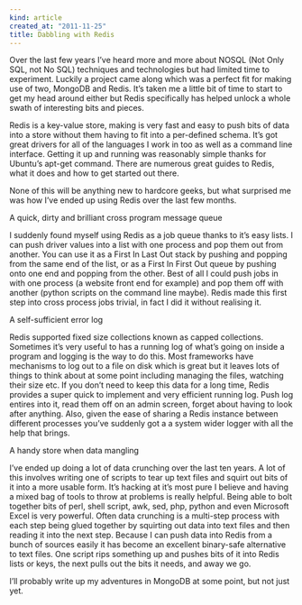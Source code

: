 ```yaml
---
kind: article
created_at: "2011-11-25"
title: Dabbling with Redis
---
```

Over the last few years I’ve heard more and more about NOSQL (Not Only SQL, not No SQL) techniques and technologies but had limited time to experiment.  Luckily a project came along which was a perfect fit for making use of two, MongoDB and Redis. It’s taken me a little bit of time to start to get my head around either but Redis specifically has helped unlock a whole swath of interesting bits and pieces.

Redis is a key-value store, making is very fast and easy to push bits of data into a store without them having to fit into a per-defined schema.  It’s got great drivers for all of the languages I work in too as well as a command line interface.  Getting it up and running was reasonably simple thanks for Ubuntu’s apt-get command.  There are numerous great guides to Redis, what it does and how to get  started out there.

None of this will be anything new to hardcore geeks, but what surprised me was how I’ve ended up using Redis over the last few months.

A quick, dirty and brilliant cross program message queue

I suddenly found myself using Redis as a job queue thanks to it’s easy lists.  I can push driver values into a list with one process and pop them out from another.  You can use it as a First In Last Out stack by pushing and popping from the same end of the list, or as a First In First Out queue by pushing onto one end and popping from the other.  Best of all I could push jobs in with one process (a website front end for example) and pop them off with another (python scripts on the command line maybe).  Redis made this first step into cross process jobs trivial, in fact I did it without realising it.

A self-sufficient error log

Redis supported fixed size collections known as capped collections.  Sometimes it’s very useful to has a running log of what’s going on inside a program and logging is the way to do this.  Most frameworks have mechanisms to log out to a file on disk which is great but it leaves lots of things to think about at some point including managing the files, watching their size etc.  If you don’t need to keep this data for a long time, Redis provides a super quick to implement and very efficient running log.  Push log entires into it, read them off on an admin screen, forget about having to look after anything.  Also, given the ease of sharing a Redis instance between different processes you’ve suddenly got a a system wider logger with all the help that brings.

A handy store when data mangling

I’ve ended up doing a lot of data crunching over the last ten years.  A lot of this involves writing one of scripts to tear up text files and squirt out bits of it into a more usable form.  It’s hacking at it’s most pure I believe and having a mixed bag of tools to throw at problems is really helpful.  Being able to bolt together bits of perl, shell script, awk, sed, php, python and even Microsoft Excel is very powerful.  Often data crunching is a multi-step process with each step being glued together by squirting out data into text files and then reading it into the next step.  Because I can push data into Redis from a bunch of sources easily it has become an excellent binary-safe alternative to text files.  One script rips something up and pushes bits of it into Redis lists or keys, the next pulls out the bits it needs, and away we go.

I’ll probably write up my adventures in MongoDB at some point, but not just yet.